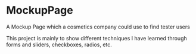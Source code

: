# MockupPage
A Mockup Page which a cosmetics company could use to find tester users

This project is mainly to show different techniques I have learned through forms and sliders, checkboxes, radios, etc.
